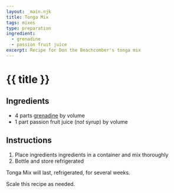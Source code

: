 ```yaml
---
layout: _main.njk
title: Tonga Mix
tags: mixes
type: preparation
ingredient:
  - grenadine
  - passion fruit juice
excerpt: Recipe for Don the Beachcomber's tonga mix
---
```


<!-- markdownlint-disable MD025 -->
# {{ title }}
<!-- markdownlint-enable MD025 -->

## Ingredients

* 4 parts [grenadine](/mixes/grenadine/) by volume
* 1 part <span data-pagefind-filter="Ingredient">passion fruit juice</span> (*not* syrup) by volume

## Instructions

1. Place ingredients ingredients in a container and mix thoroughly
2. Bottle and store refrigerated

<tiki-callout type="note">

  Tonga Mix will last, refrigerated, for several weeks.
  
  Scale this recipe as needed.

</tiki-callout>
